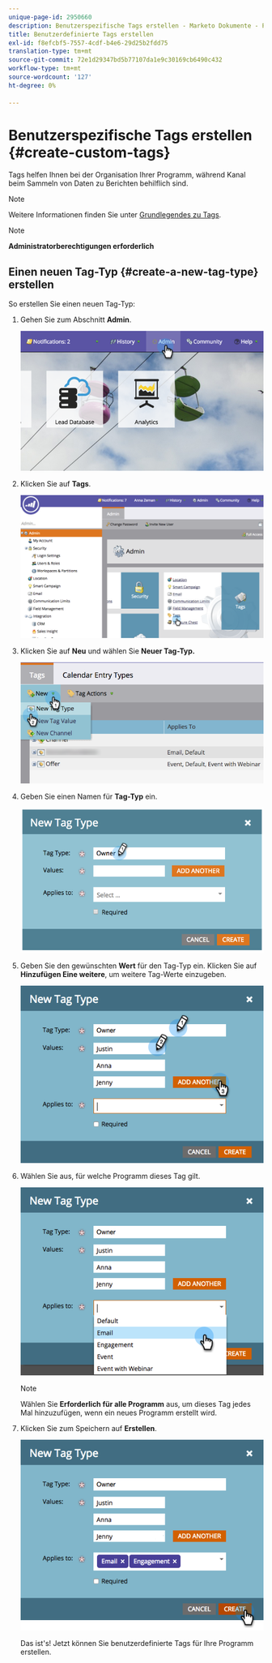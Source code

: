 ```yaml
---
unique-page-id: 2950660
description: Benutzerspezifische Tags erstellen - Marketo Dokumente - Produktdokumentation
title: Benutzerdefinierte Tags erstellen
exl-id: f8efcbf5-7557-4cdf-b4e6-29d25b2fdd75
translation-type: tm+mt
source-git-commit: 72e1d29347bd5b77107da1e9c30169cb6490c432
workflow-type: tm+mt
source-wordcount: '127'
ht-degree: 0%

---
```


# Benutzerspezifische Tags erstellen {#create-custom-tags}

Tags helfen Ihnen bei der Organisation Ihrer Programm, während Kanal beim Sammeln von Daten zu Berichten behilflich sind.

>[!NOTE]
>
>Weitere Informationen finden Sie unter [Grundlegendes zu Tags](/help/marketo/product-docs/core-marketo-concepts/programs/working-with-programs/understanding-tags.md).

>[!NOTE]
>
>**Administratorberechtigungen erforderlich**

## Einen neuen Tag-Typ {#create-a-new-tag-type} erstellen

So erstellen Sie einen neuen Tag-Typ:

1. Gehen Sie zum Abschnitt **Admin**.

   ![](assets/image2015-4-23-14-3a37-3a48.png)

1. Klicken Sie auf **Tags**.

   ![](assets/image2015-4-23-14-3a41-3a18.png)

1. Klicken Sie auf **Neu** und wählen Sie **Neuer Tag-Typ.**

   ![](assets/image2015-4-23-14-3a42-3a45.png)

1. Geben Sie einen Namen für **Tag-Typ** ein.

   ![](assets/image2015-4-23-14-3a48-3a58.png)

1. Geben Sie den gewünschten **Wert** für den Tag-Typ ein. Klicken Sie auf **Hinzufügen Eine weitere**, um weitere Tag-Werte einzugeben.

   ![](assets/image2015-4-22-11-3a30-3a30.png)

1. Wählen Sie aus, für welche Programm dieses Tag gilt.

   ![](assets/image2015-4-22-11-3a39-3a7.png)

   >[!NOTE]
   >
   >Wählen Sie **Erforderlich für alle Programm** aus, um dieses Tag jedes Mal hinzuzufügen, wenn ein neues Programm erstellt wird.

1. Klicken Sie zum Speichern auf **Erstellen**.

   ![](assets/image2015-4-22-11-3a38-3a34.png)

   Das ist&#39;s! Jetzt können Sie benutzerdefinierte Tags für Ihre Programm erstellen.
